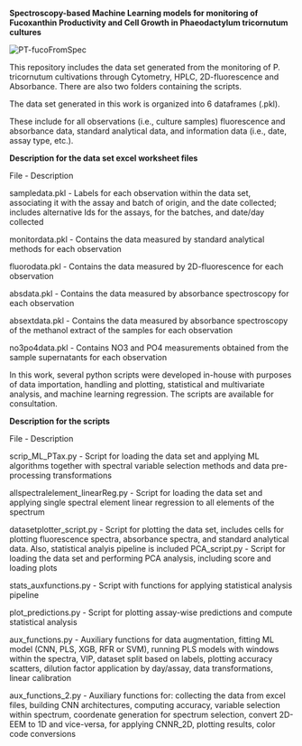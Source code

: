 **Spectroscopy-based Machine Learning models for monitoring of Fucoxanthin Productivity and Cell Growth in Phaeodactylum tricornutum cultures**

![PT-fucoFromSpec](https://github.com/user-attachments/assets/9aac9016-9952-4cc3-be15-b0f9e0e818e3)

This repository includes the data set generated from the monitoring of P. tricornutum cultivations through Cytometry, HPLC, 2D-fluorescence and Absorbance. There are also two folders containing the scripts.

The data set generated in this work is organized into 6 dataframes (.pkl).

These include for all observations (i.e., culture samples) fluorescence and absorbance data, standard analytical data, and information data (i.e., date, assay type, etc.).

**Description for the data set excel worksheet files**

File -	Description

sampledata.pkl -	Labels for each observation within the data set, associating it with the assay and batch of origin, and the date collected; includes alternative Ids for the assays, for the batches, and date/day collected

monitordata.pkl	- Contains the data measured by standard analytical methods for each observation

fluorodata.pkl	- Contains the data measured by 2D-fluorescence for each observation

absdata.pkl	- Contains the data measured by absorbance spectroscopy for each observation

absextdata.pkl -	Contains the data measured by absorbance spectroscopy of the methanol extract of the samples for each observation

no3po4data.pkl	- Contains NO3 and PO4 measurements obtained from the sample supernatants for each observation


In this work, several python scripts were developed in-house with purposes of data importation, handling and plotting, statistical and multivariate analysis, and machine learning regression. The scripts are available for consultation.

**Description for the scripts**

File -	Description

scrip_ML_PTax.py	- Script for loading the data set and applying ML algorithms together with spectral variable selection methods and data pre-processing transformations

allspectralelement_linearReg.py -	Script for loading the data set and applying single spectral element linear regression to all elements of the spectrum

datasetplotter_script.py	- Script for plotting the data set, includes cells for plotting fluorescence spectra, absorbance spectra, and standard analytical data. Also, statistical analyis pipeline is included
PCA_script.py	- Script for loading the data set and performing PCA analysis, including score and loading plots

stats_auxfunctions.py	- Script with functions for applying statistical analysis pipeline

plot_predictions.py	- Script for plotting assay-wise predictions and compute statistical analysis

aux_functions.py	- Auxiliary functions for data augmentation, fitting ML model (CNN, PLS, XGB, RFR or SVM), running PLS models with windows within the spectra, VIP, dataset split based on labels, plotting accuracy scatters, dilution factor application by day/assay, data transformations, linear calibration

aux_functions_2.py	- Auxiliary functions for: collecting the data from excel files, building CNN architectures, computing accuracy, variable selection within spectrum, coordenate generation for spectrum selection, convert 2D-EEM to 1D and vice-versa, for applying CNNR_2D, plotting results, color code conversions

